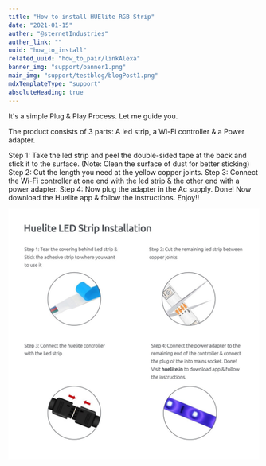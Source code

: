 ```yaml
---
title: "How to install HUElite RGB Strip"
date: "2021-01-15"
auther: "@sternetIndustries"
auther_link: ""
uuid: "how_to_install"
related_uuid: "how_to_pair/linkAlexa"
banner_img: "support/banner1.png"
main_img: "support/testblog/blogPost1.png"
mdxTemplateType: "support"
absoluteHeading: true
---
```


It&#39;s a simple Plug &amp; Play Process. Let me guide you.

The product consists of 3 parts: A led strip, a Wi-Fi controller &amp; a Power adapter.

Step 1: Take the led strip and peel the double-sided tape at the back and stick it to the surface. (Note: Clean the surface of dust for better sticking)
Step 2: Cut the length you need at the yellow copper joints.
Step 3: Connect the Wi-Fi controller at one end with the led strip &amp; the other end with a power adapter.
Step 4: Now plug the adapter in the Ac supply. Done! Now download the Huelite app &amp; follow the instructions. Enjoy!!

![](./how_to_install.jpg)
